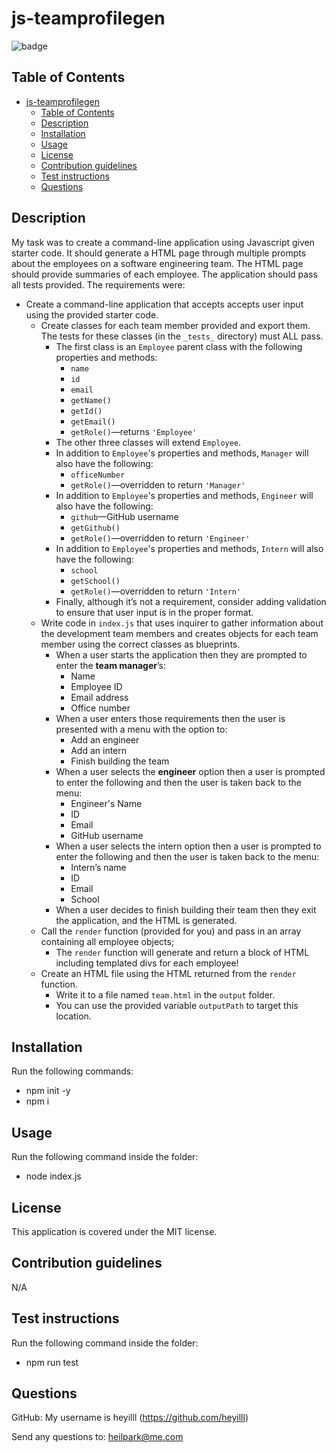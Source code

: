 # js-teamprofilegen
![badge](https://img.shields.io/badge/license-MIT-blue)

## Table of Contents
- [js-teamprofilegen](#js-teamprofilegen)
  - [Table of Contents](#table-of-contents)
  - [ Description](#-description)
  - [ Installation](#-installation)
  - [ Usage](#-usage)
  - [ License](#-license)
  - [ Contribution guidelines](#-contribution-guidelines)
  - [ Test instructions](#-test-instructions)
  - [ Questions](#-questions)

## <a id="description"></a> Description
My task was to create a command-line application using Javascript given starter code. It should generate a HTML page through multiple prompts about the employees on a software engineering team. The HTML page should provide summaries of each employee. The application should pass all tests provided. The requirements were: 

* Create a command-line application that accepts accepts user input using the provided starter code.   
  * Create classes for each team member provided and export them. The tests for these classes (in the `_tests_` directory) must ALL pass.     
    * The first class is an `Employee` parent class with the following properties and methods:       
      * `name`
      * `id`
      * `email`
      * `getName()`
      * `getId()`
      * `getEmail()`
      * `getRole()`&mdash;returns `'Employee'`     
    * The other three classes will extend `Employee`.      
    * In addition to `Employee`'s properties and methods, `Manager` will also have the following:
      * `officeNumber`
      * `getRole()`&mdash;overridden to return `'Manager'`
    * In addition to `Employee`'s properties and methods, `Engineer` will also have the following:
      * `github`&mdash;GitHub username
      * `getGithub()`
      * `getRole()`&mdash;overridden to return `'Engineer'`
    * In addition to `Employee`'s properties and methods, `Intern` will also have the following:
      * `school`
      * `getSchool()`
      * `getRole()`&mdash;overridden to return `'Intern'`
    * Finally, although it’s not a requirement, consider adding validation to ensure that user input is in the proper format.   
  * Write code in `index.js` that uses inquirer to gather information about the development team members and creates objects for each team member using the correct classes as blueprints.
    * When a user starts the application then they are prompted to enter the **team manager**’s:
      * Name
      * Employee ID
      * Email address
      * Office number
    * When a user enters those requirements then the user is presented with a menu with the option to:
      * Add an engineer
      * Add an intern 
      * Finish building the team
    * When a user selects the **engineer** option then a user is prompted to enter the following and then the user is taken back to the menu:
      * Engineer's Name
      * ID
      * Email
      * GitHub username
    * When a user selects the intern option then a user is prompted to enter the following and then the user is taken back to the menu:
      * Intern’s name
      * ID
      * Email
      * School
    * When a user decides to finish building their team then they exit the application, and the HTML is generated.
  * Call the `render` function (provided for you) and pass in an array containing all employee objects; 
    * The `render` function will generate and return a block of HTML including templated divs for each employee!
  * Create an HTML file using the HTML returned from the `render` function. 
    * Write it to a file named `team.html` in the `output` folder. 
    * You can use the provided variable `outputPath` to target this location.

  
## <a id="installation"></a> Installation
Run the following commands:
* npm init -y
* npm i 

## <a id="usage"></a> Usage
Run the following command inside the folder:
* node index.js

## <a id="license"></a> License
This application is covered under the MIT license.

## <a id="contribution-guidelines"></a> Contribution guidelines
N/A

## <a id="test-instructions"></a> Test instructions
Run the following command inside the folder:
* npm run test

## <a id="questions"></a> Questions
GitHub: My username is heyilll (https://github.com/heyilll)

Send any questions to: heilpark@me.com